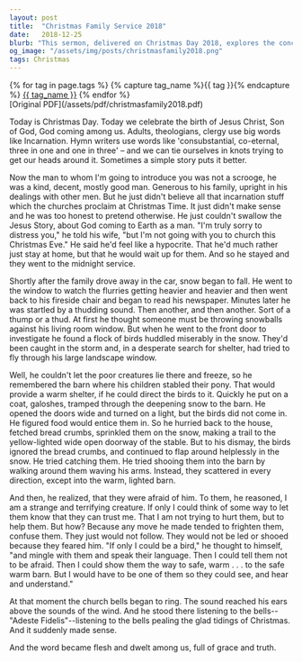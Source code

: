 ```yaml
---
layout: post
title:  "Christmas Family Service 2018"
date:   2018-12-25
blurb: "This sermon, delivered on Christmas Day 2018, explores the concept of Incarnation and the birth of Jesus Christ. Using a simple story about a man who didn't believe in the 'Jesus Story', the sermon illustrates the idea of God coming to Earth as a man. The man's experience with a flock of birds during a snowstorm helps him understand the concept of Incarnation."
og_image: "/assets/img/posts/christmasfamily2018.png"
tags: Christmas
---    
```

<div class="tag-pills">
  {% for tag in page.tags %}
    {% capture tag_name %}{{ tag }}{% endcapture %}
    <a href="{{ site.baseurl }}/tag/{{ tag_name | slugify }}" class="tag-pill">{{ tag_name }}</a>
  {% endfor %}
</div>
[Original PDF](/assets/pdf/christmasfamily2018.pdf)

Today is Christmas Day. Today we celebrate the birth of Jesus Christ, Son of God, God coming among us. Adults, theologians, clergy use big words like Incarnation. Hymn writers use words like 'consubstantial, co-eternal, three in one and one in three' – and we can tie ourselves in knots trying to get our heads around it. Sometimes a simple story puts it better.

Now the man to whom I'm going to introduce you was not a scrooge, he was a kind, decent, mostly good man. Generous to his family, upright in his dealings with other men. But he just didn't believe all that incarnation stuff which the churches proclaim at Christmas Time. It just didn't make sense and he was too honest to pretend otherwise. He just couldn't swallow the Jesus Story, about God coming to Earth as a man. "I'm truly sorry to distress you," he told his wife, "but I'm not going with you to church this Christmas Eve." He said he'd feel like a hypocrite. That he'd much rather just stay at home, but that he would wait up for them. And so he stayed and they went to the midnight service.

Shortly after the family drove away in the car, snow began to fall. He went to the window to watch the flurries getting heavier and heavier and then went back to his fireside chair and began to read his newspaper. Minutes later he was startled by a thudding sound. Then another, and then another. Sort of a thump or a thud. At first he thought someone must be throwing snowballs against his living room window. But when he went to the front door to investigate he found a flock of birds huddled miserably in the snow. They'd been caught in the storm and, in a desperate search for shelter, had tried to fly through his large landscape window.

Well, he couldn't let the poor creatures lie there and freeze, so he remembered the barn where his children stabled their pony. That would provide a warm shelter, if he could direct the birds to it. Quickly he put on a coat, galoshes, tramped through the deepening snow to the barn. He opened the doors wide and turned on a light, but the birds did not come in. He figured food would entice them in. So he hurried back to the house, fetched bread crumbs, sprinkled them on the snow, making a trail to the yellow-lighted wide open doorway of the stable. But to his dismay, the birds ignored the bread crumbs, and continued to flap around helplessly in the snow. He tried catching them. He tried shooing them into the barn by walking around them waving his arms. Instead, they scattered in every direction, except into the warm, lighted barn.

And then, he realized, that they were afraid of him. To them, he reasoned, I am a strange and terrifying creature. If only I could think of some way to let them know that they can trust me. That I am not trying to hurt them, but to help them. But how? Because any move he made tended to frighten them, confuse them. They just would not follow. They would not be led or shooed because they feared him. "If only I could be a bird," he thought to himself, "and mingle with them and speak their language. Then I could tell them not to be afraid. Then I could show them the way to safe, warm . . . to the safe warm barn. But I would have to be one of them so they could see, and hear and understand."

At that moment the church bells began to ring. The sound reached his ears above the sounds of the wind. And he stood there listening to the bells--"Adeste Fidelis"--listening to the bells pealing the glad tidings of Christmas. And it suddenly made sense.

And the word became flesh and dwelt among us, full of grace and truth.
